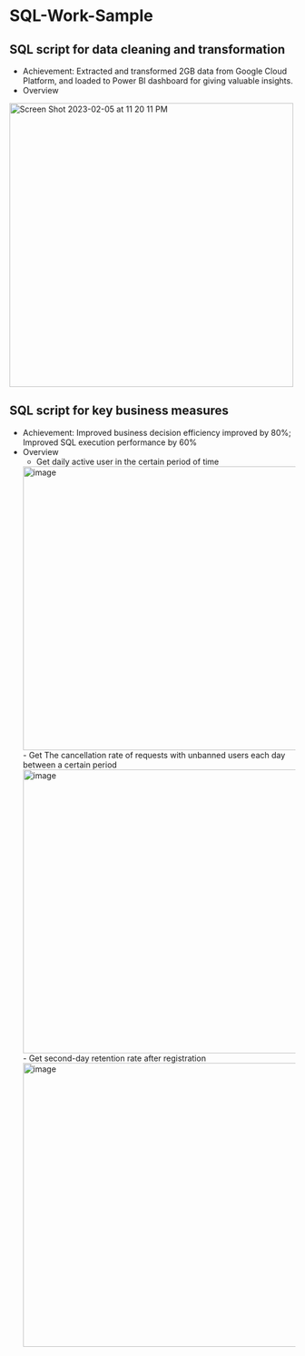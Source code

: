 # SQL-Work-Sample
## SQL script for data cleaning and transformation
-	Achievement: Extracted and transformed 2GB data from Google Cloud Platform, and loaded to Power BI dashboard for giving valuable insights.  
-   Overview 
<img width="500" alt="Screen Shot 2023-02-05 at 11 20 11 PM" src="https://user-images.githubusercontent.com/32621303/216889791-21edb879-0c08-439d-b28d-84fa0f36547d.png">

## SQL script for key business measures
-	Achievement: Improved business decision efficiency improved by 80%; Improved SQL execution performance by 60% 
-	Overview
    - Get daily active user in the certain period of time
    <img width="500" alt="image" src="https://user-images.githubusercontent.com/32621303/216888748-824651df-52be-4e90-b5d0-4a93c57800e2.png">
    - Get The cancellation rate of requests with unbanned users each day between a certain period
    <img width="500" alt="image" src="https://user-images.githubusercontent.com/32621303/216888767-06898e90-b29f-46c1-83fc-47f09d8d96a7.png">
    - Get second-day retention rate after registration 
    <img width="500" alt="image" src="https://user-images.githubusercontent.com/32621303/216888778-570dd7db-dd68-4fb4-8eae-eb1ec52e2bd8.png">
